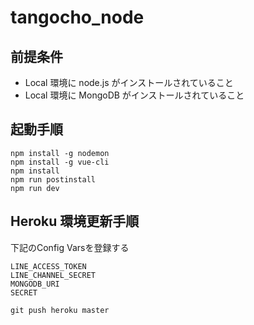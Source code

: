 # tangocho_node

## 前提条件

- Local 環境に node.js がインストールされていること
- Local 環境に MongoDB がインストールされていること

## 起動手順

```
npm install -g nodemon
npm install -g vue-cli
npm install
npm run postinstall
npm run dev
```

## Heroku 環境更新手順

下記のConfig Varsを登録する

```
LINE_ACCESS_TOKEN
LINE_CHANNEL_SECRET
MONGODB_URI
SECRET
```

```
git push heroku master
```
